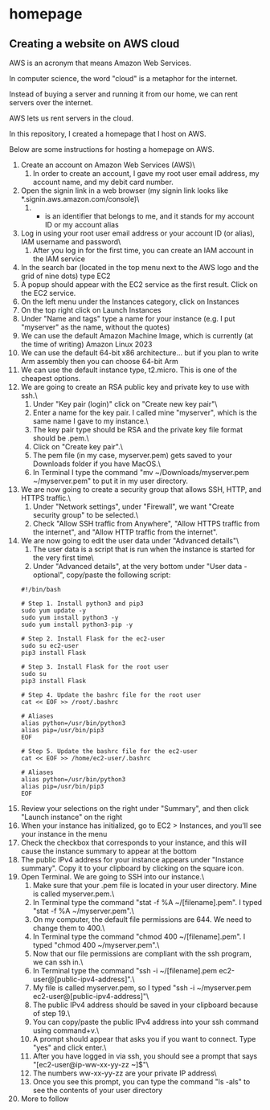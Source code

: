 # homepage

## Creating a website on AWS cloud

AWS is an acronym that means Amazon Web Services.

In computer science, the word "cloud" is a metaphor for the internet.

Instead of buying a server and running it from our home, we can rent servers over the internet.

AWS lets us rent servers in the cloud.

In this repository, I created a homepage that I host on AWS.

Below are some instructions for hosting a homepage on AWS.

1. Create an account on Amazon Web Services (AWS)\
    1. In order to create an account, I gave my root user email address, my account name, and my debit card number.
2. Open the signin link in a web browser (my signin link looks like *.signin.aws.amazon.com/console)\
    1. * is an identifier that belongs to me, and it stands for my account ID or my account alias
3. Log in using your root user email address or your account ID (or alias), IAM username and password\
    1. After you log in for the first time, you can create an IAM account in the IAM service
4. In the search bar (located in the top menu next to the AWS logo and the grid of nine dots) type EC2
5. A popup should appear with the EC2 service as the first result. Click on the EC2 service.
6. On the left menu under the Instances category, click on Instances
7. On the top right click on Launch Instances
8. Under "Name and tags" type a name for your instance (e.g. I put "myserver" as the name, without the quotes)
9. We can use the default Amazon Machine Image, which is currently (at the time of writing) Amazon Linux 2023
10. We can use the default 64-bit x86 architecture... but if you plan to write Arm assembly then you can choose 64-bit Arm
11. We can use the default instance type, t2.micro. This is one of the cheapest options.
12. We are going to create an RSA public key and private key to use with ssh.\
    1. Under "Key pair (login)" click on "Create new key pair"\
    2. Enter a name for the key pair. I called mine "myserver", which is the same name I gave to my instance.\
    3. The key pair type should be RSA and the private key file format should be .pem.\
    4. Click on "Create key pair".\
    5. The pem file (in my case, myserver.pem) gets saved to your Downloads folder if you have MacOS.\
    6. In Terminal I type the command "mv ~/Downloads/myserver.pem ~/myserver.pem" to put it in my user directory.
13. We are now going to create a security group that allows SSH, HTTP, and HTTPS traffic.\
    1. Under "Network settings", under "Firewall", we want "Create security group" to be selected.\
    2. Check "Allow SSH traffic from Anywhere", "Allow HTTPS traffic from the internet", and "Allow HTTP traffic from the internet".
14. We are now going to edit the user data under "Advanced details"\
    1. The user data is a script that is run when the instance is started for the very first time\
    2. Under "Advanced details", at the very bottom under "User data - optional", copy/paste the following script:
    ```
    #!/bin/bash

    # Step 1. Install python3 and pip3
    sudo yum update -y
    sudo yum install python3 -y
    sudo yum install python3-pip -y

    # Step 2. Install Flask for the ec2-user
    sudo su ec2-user
    pip3 install Flask

    # Step 3. Install Flask for the root user
    sudo su
    pip3 install Flask

    # Step 4. Update the bashrc file for the root user
    cat << EOF >> /root/.bashrc

    # Aliases
    alias python=/usr/bin/python3
    alias pip=/usr/bin/pip3
    EOF

    # Step 5. Update the bashrc file for the ec2-user
    cat << EOF >> /home/ec2-user/.bashrc

    # Aliases
    alias python=/usr/bin/python3
    alias pip=/usr/bin/pip3
    EOF
15. Review your selections on the right under "Summary", and then click "Launch instance" on the right
16. When your instance has initialized, go to EC2 > Instances, and you'll see your instance in the menu
17. Check the checkbox that corresponds to your instance, and this will cause the instance summary to appear at the bottom
18. The public IPv4 address for your instance appears under "Instance summary". Copy it to your clipboard by clicking on the square icon.
19. Open Terminal. We are going to SSH into our instance.\
    1. Make sure that your .pem file is located in your user directory. Mine is called myserver.pem.\
    2. In Terminal type the command "stat -f %A ~/[filename].pem". I typed "stat -f %A ~/myserver.pem".\
    3. On my computer, the default file permissions are 644. We need to change them to 400.\
    4. In Terminal type the command "chmod 400 ~/[filename].pem". I typed "chmod 400 ~/myserver.pem".\
    5. Now that our file permissions are compliant with the ssh program, we can ssh in.\
    6. In Terminal type the command "ssh -i ~/[filename].pem ec2-user@[public-ipv4-address]".\
    7. My file is called myserver.pem, so I typed "ssh -i ~/myserver.pem ec2-user@[public-ipv4-address]"\
    8. The public IPv4 address should be saved in your clipboard because of step 19.\
    9. You can copy/paste the public IPv4 address into your ssh command using command+v.\
    10. A prompt should appear that asks you if you want to connect. Type "yes" and click enter.\
    11. After you have logged in via ssh, you should see a prompt that says "[ec2-user@ip-ww-xx-yy-zz ~]$"\
    12. The numbers ww-xx-yy-zz are your private IP address\
    13. Once you see this prompt, you can type the command "ls -als" to see the contents of your user directory
20. More to follow
